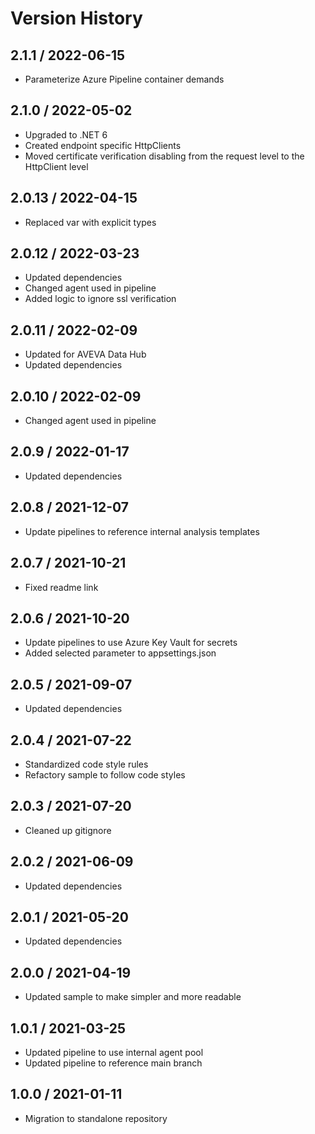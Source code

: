# Version History

## 2.1.1 / 2022-06-15

- Parameterize Azure Pipeline container demands

## 2.1.0 / 2022-05-02

- Upgraded to .NET 6
- Created endpoint specific HttpClients
- Moved certificate verification disabling from the request level to the HttpClient level

## 2.0.13 / 2022-04-15

- Replaced var with explicit types

## 2.0.12 / 2022-03-23

- Updated dependencies
- Changed agent used in pipeline
- Added logic to ignore ssl verification

## 2.0.11 / 2022-02-09

- Updated for AVEVA Data Hub
- Updated dependencies

## 2.0.10 / 2022-02-09

- Changed agent used in pipeline

## 2.0.9 / 2022-01-17

- Updated dependencies

## 2.0.8 / 2021-12-07

- Update pipelines to reference internal analysis templates

## 2.0.7 / 2021-10-21

- Fixed readme link

## 2.0.6 / 2021-10-20

- Update pipelines to use Azure Key Vault for secrets
- Added selected parameter to appsettings.json

## 2.0.5 / 2021-09-07

- Updated dependencies

## 2.0.4 / 2021-07-22

- Standardized code style rules
- Refactory sample to follow code styles

## 2.0.3 / 2021-07-20

- Cleaned up gitignore

## 2.0.2 / 2021-06-09

- Updated dependencies

## 2.0.1 / 2021-05-20

- Updated dependencies

## 2.0.0 / 2021-04-19

- Updated sample to make simpler and more readable

## 1.0.1 / 2021-03-25

- Updated pipeline to use internal agent pool
- Updated pipeline to reference main branch

## 1.0.0 / 2021-01-11

- Migration to standalone repository
